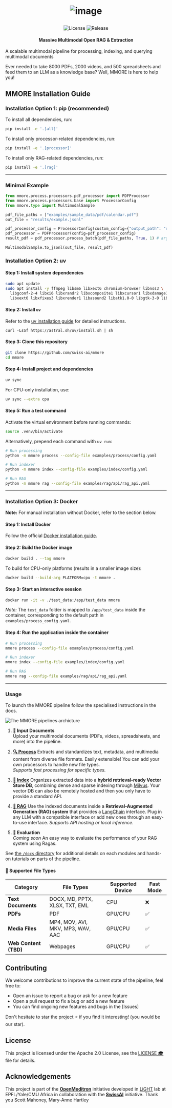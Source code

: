 <h1 align="center"> 

![image](https://github.com/user-attachments/assets/502e2c7e-1200-498a-9ebd-10a27ed48ab6)

</h1>


<p align="center">
  <img src="https://img.shields.io/badge/license-Apache%202.0-blue" alt="License">
  <img src="https://img.shields.io/github/v/release/OpenMeditron/End2End" alt="Release">
</p>

####  <center>Massive Multimodal Open RAG & Extraction</center>

A scalable multimodal pipeline for processing, indexing, and querying multimodal documents

Ever needed to take 8000 PDFs, 2000 videos, and 500 spreadsheets and feed them to an LLM as a knowledge base?
Well, MMORE is here to help you!

## MMORE Installation Guide

### Installation Option 1: pip (recommended)

To install all dependencies, run:

```bash
pip install -e '.[all]'
```

To install only processor-related dependencies, run:

```bash
pip install -e '.[processor]'
```

To install only RAG-related dependencies, run:

```bash
pip install -e '.[rag]'
```

---


### Minimal Example

```python
from mmore.process.processors.pdf_processor import PDFProcessor 
from mmore.process.processors.base import ProcessorConfig
from mmore.type import MultimodalSample

pdf_file_paths = ["examples/sample_data/pdf/calendar.pdf"]
out_file = "results/example.jsonl"

pdf_processor_config = ProcessorConfig(custom_config={"output_path": "results"})
pdf_processor = PDFProcessor(config=pdf_processor_config)
result_pdf = pdf_processor.process_batch(pdf_file_paths, True, 1) # args: file_paths, fast mode (True/False), num_workers

MultimodalSample.to_jsonl(out_file, result_pdf)
```

### Installation Option 2: uv

#### Step 1: Install system dependencies

```bash
sudo apt update
sudo apt install -y ffmpeg libsm6 libxext6 chromium-browser libnss3 \
  libgconf-2-4 libxi6 libxrandr2 libxcomposite1 libxcursor1 libxdamage1 \
  libxext6 libxfixes3 libxrender1 libasound2 libatk1.0-0 libgtk-3-0 libreoffice
```

#### Step 2: Install `uv`

Refer to the [uv installation guide](https://docs.astral.sh/uv/getting-started/installation/) for detailed instructions.
```
curl -LsSf https://astral.sh/uv/install.sh | sh
```

#### Step 3: Clone this repository

```bash
git clone https://github.com/swiss-ai/mmore
cd mmore
```

#### Step 4: Install project and dependencies

```bash
uv sync
```

For CPU-only installation, use:

```bash
uv sync --extra cpu
```

#### Step 5: Run a test command

Activate the virtual environment before running commands:

```bash
source .venv/bin/activate
```

Alternatively, prepend each command with `uv run`:

```bash
# Run processing
python -m mmore process --config-file examples/process/config.yaml

# Run indexer
python -m mmore index --config-file examples/index/config.yaml

# Run RAG
python -m mmore rag --config-file examples/rag/api/rag_api.yaml
```

---

### Installation Option 3: Docker

**Note:** For manual installation without Docker, refer to the section below.

#### Step 1: Install Docker

Follow the official [Docker installation guide](https://docs.docker.com/get-started/get-docker/).

#### Step 2: Build the Docker image

```bash
docker build . --tag mmore
```

To build for CPU-only platforms (results in a smaller image size):

```bash
docker build --build-arg PLATFORM=cpu -t mmore .
```

#### Step 3: Start an interactive session

```bash
docker run -it -v ./test_data:/app/test_data mmore
```

*Note:* The `test_data` folder is mapped to `/app/test_data` inside the container, corresponding to the default path in `examples/process_config.yaml`.

#### Step 4: Run the application inside the container

```bash
# Run processing
mmore process --config-file examples/process/config.yaml

# Run indexer
mmore index --config-file examples/index/config.yaml

# Run RAG
mmore rag --config-file examples/rag/api/rag_api.yaml
```

---


### Usage

To launch the MMORE pipeline follow the specialised instructions in the docs.

![The MMORE pipelines archicture](https://github.com/user-attachments/assets/0cd61466-1680-43ed-9d55-7bd483a04a09)


1. **:page_facing_up: Input Documents**  
   Upload your multimodal documents (PDFs, videos, spreadsheets, and more) into the pipeline.

2. [**:mag: Process**](./docs/process.md) 
   Extracts and standardizes text, metadata, and multimedia content from diverse file formats. Easily extensible! You can add your own processors to handle new file types.  
   *Supports fast processing for specific types.*

3. [**:file_folder: Index**](./docs/index.md) 
   Organizes extracted data into a **hybrid retrieval-ready Vector Store DB**, combining dense and sparse indexing through [Milvus](https://milvus.io/). Your vector DB can also be remotely hosted and then you only have to provide a standard API. 

4. [**:robot: RAG**](./docs/rag.md) 
   Use the indexed documents inside a **Retrieval-Augmented Generation (RAG) system**  that provides a [LangChain](https://www.langchain.com/) interface. Plug in any LLM with a compatible interface or add new ones through an easy-to-use interface.
   *Supports API hosting or local inference.*

5. **:tada: Evaluation**  
   *Coming soon*
   An easy way to evaluate the performance of your RAG system using Ragas.

See [the `/docs` directory](/docs) for additional details on each modules and hands-on tutorials on parts of the pipeline.


#### :construction: Supported File Types  

| **Category**      | **File Types**                           | **Supported Device**      |  **Fast Mode**      |
|--------------------|------------------------------------------|--------------------------| --------------------------|
| **Text Documents** | DOCX, MD, PPTX, XLSX, TXT, EML           | CPU                      | :x:
| **PDFs**           | PDF                                     | GPU/CPU                  | :white_check_mark:
| **Media Files**    | MP4, MOV, AVI, MKV, MP3, WAV, AAC       | GPU/CPU                  | :white_check_mark:
| **Web Content (TBD)**    | Webpages                                | GPU/CPU                  | :white_check_mark:


## Contributing

We welcome contributions to improve the current state of the pipeline, feel free to:

- Open an issue to report a bug or ask for a new feature
- Open a pull request to fix a bug or add a new feature
- You can find ongoing new features and bugs in the [Issues]
   
Don't hesitate to star the project :star: if you find it interesting! (you would be our star).

## License

This project is licensed under the Apache 2.0 License, see the [LICENSE :mortar_board:](LICENSE) file for details.

## Acknowledgements

This project is part of the [**OpenMeditron**](https://huggingface.co/OpenMeditron) initiative developed in [LiGHT](www.yale-light.org) lab at EPFL/Yale/CMU Africa in collaboration with the [**SwissAI**](https://www.swiss-ai.org/) initiative. Thank you Scott Mahoney, Mary-Anne Hartley
